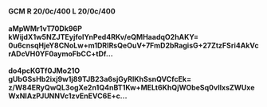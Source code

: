 #### GCM R 20/0c/400 L 20/0c/400
**aMpWMr1vT70Dk96P**<br/>**kWijdX1w5NZJTEyjfolYnPed4RKv/eQMHaadqO2hAKY=**<br/>**0u6cnsqHjeY8CNoLw+m1DRIRsQeOuV+7FmD2bRagisG+27ZtzFSri4AkVcrADcVH0YF0aymoFbCC+tDf...**<br/><br/>
**do4pcKGTf0JMo21O**<br/>**gUbGSsHb2ixj9w1j89TJB23a6sjGyRlKhSsnQVCfcEk=**<br/>**z/W84ERyQwQL3ogXe2n1Q4nBT1Kw+MELt6KhQjWObeSq0vllxsZWUxeWxNIAzPJUNNVc1zvEnEVC6E+c...**